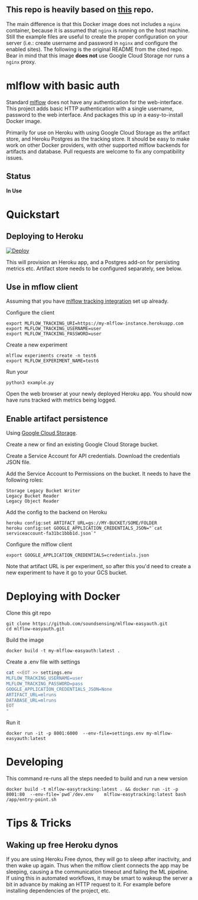 

## **This repo is heavily based on [this](https://github.com/soundsensing/mlflow-easyauth) repo.**

The main difference is that this Docker image does not includes a `nginx` container, because it is assumed that `nginx` is running on the host machine. Still the example files are useful to create the proper configuration on your server (i.e.: create username and password in `nginx` and configure the enabled sites). 
The following is the original README from the cited repo. Bear in mind that this image **does not** use Google Cloud Storage nor runs a `nginx` proxy.

# mlflow with basic auth


Standard [mlflow](https://mlflow.org/) does not have any authentication
for the web-interface.
This project adds basic HTTP authentication with a single username, password to the web interface.
And packages this up in a easy-to-install Docker image.

Primarily for use on Heroku with using Google Cloud Storage as the artifact store,
and Heroku Postgres as the tracking store.
It should be easy to make work on other Docker providers,
with other supported mlflow backends for artifacts and database.
Pull requests are welcome to fix any compatibility issues.

## Status

**In Use**

# Quickstart

## Deploying to Heroku

[![Deploy](https://www.herokucdn.com/deploy/button.svg)](https://heroku.com/deploy)

This will provision an Heroku app, and a Postgres add-on for persisting metrics etc.
Artifact store needs to be configured separately, see below.


## Use in mflow client

Assuming that you have [mlflow tracking integration](https://www.mlflow.org/docs/latest/quickstart.html#using-the-tracking-api) set up already.

Configure the client

    export MLFLOW_TRACKING_URI=https://my-mlflow-instance.herokuapp.com
    export MLFLOW_TRACKING_USERNAME=user
    export MLFLOW_TRACKING_PASSWORD=user

Create a new experiment

    mlflow experiments create -n test6
    export MLFLOW_EXPERIMENT_NAME=test6

Run your

    python3 example.py

Open the web browser at your newly deployed Heroku app.
You should now have runs tracked with metrics being logged.

## Enable artifact persistence

Using [Google Cloud Storage](https://cloud.google.com/storage/).

Create a new or find an existing Google Cloud Storage bucket.

Create a Service Account for API credentials. Download the credentials JSON file.

Add the Service Account to Permissions on the bucket.
It needs to have the following roles:
```
Storage Legacy Bucket Writer
Legacy Bucket Reader
Legacy Object Reader
```

Add the config to the backend on Heroku

    heroku config:set ARTIFACT_URL=gs://MY-BUCKET/SOME/FOLDER
    heroku config:set GOOGLE_APPLICATION_CREDENTIALS_JSON="`cat serviceaccount-fa31bc1bbb1d.json`"

Configure the mlflow client

    export GOOGLE_APPLICATION_CREDENTIALS=credentials.json

Note that artifact URL is per experiment, so after this you'd need to create a new experiment
to have it go to your GCS bucket.


# Deploying with Docker


Clone this git repo

```
git clone https://github.com/soundsensing/mlflow-easyauth.git
cd mlflow-easyauth.git
```

Build the image

```
docker build -t my-mlflow-easyauth:latest .

```

Create a .env file with settings

```bash
cat <<EOT >> settings.env
MLFLOW_TRACKING_USERNAME=user
MLFLOW_TRACKING_PASSWORD=pass
GOOGLE_APPLICATION_CREDENTIALS_JSON=None
ARTIFACT_URL=mlruns
DATABASE_URL=mlruns
EOT
"
```


Run it

```
docker run -it -p 8001:6000  --env-file=settings.env my-mlflow-easyauth:latest
```


# Developing

This command re-runs all the steps needed to build and run a new version

```
docker build -t mlflow-easytracking:latest . && docker run -it -p 8001:80  --env-file=`pwd`/dev.env    mlflow-easytracking:latest bash /app/entry-point.sh
```

# Tips & Tricks

## Waking up free Heroku dynos

If you are using Heroku Free dynos, they will go to sleep after inactivity,
and then wake up again.
Thus when the mlflow client connects the app may be sleeping,
causing a the communication timeout and failing the ML pipeline.
If using this in automated workflows, it may be smart to wakeup the server
a bit in advance by making an HTTP request to it.
For example before installing dependencies of the project, etc.
